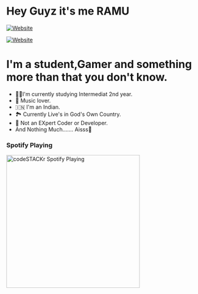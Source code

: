 # Hey Guyz it's me RAMU

[![Website](https://img.shields.io/website?label=TeamUNITED.com&style=for-the-badge&url=https%3A%2F%2Fcodestackr.com)](https://cutt.ly/GjBGQ0D)

[![Website](https://img.shields.io/website?label=Ramu_of_Telegram&style=for-the-badge&url=https%3A%2F%2Fcodestackr.com)](https://t.me/esto_420)


# I'm a student,Gamer and something more than that you don't know.


- 👨‍🎓I'm currently studying Intermediat 2nd year.
- 🎵 Music lover.
- 🇮🇳 I'm an Indian.
- 🏞️ Currently Live's in God's Own Country.
- 🤖 Not an EXpert Coder or Developer.
- And Nothing Much....... Aisss🤤


### Spotify Playing

[<img src="https://now-playing-codestackr.vercel.app/api/spotify-playing" alt="codeSTACKr Spotify Playing" width="350" />](https://open.spotify.com/track/4IlqQhaxrGPxmg35YcXXuS?si)
